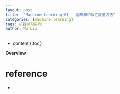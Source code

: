 ```yaml
---
layout: post
title:  "Machine Learning(6) - 距离和相似性度量方法"
categories: [machine learning]
tags: 机器学习系列
author: Wu Liu
---
```


* content
{:toc}

**Overview**







# reference
- [](http://www.cnblogs.com/daniel-D/p/3244718.html)
